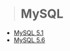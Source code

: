 > # MySQL

- [MySQL 5.1](https://github.com/jo116302/Database/files/6382168/refman-5.1-en.pdf)
- [MySQL 5.6](https://dev.mysql.com/doc/refman/5.6/en/preface.html)
